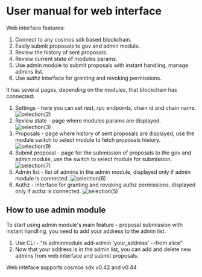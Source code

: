 # User manual for web interface
Web interface features:
1. Connect to any cosmos sdk based blockchain.
2. Easily submit proposals to gov and admin module.
3. Review the history of sent proposals.
4. Review current state of modules params.
5. Use admin module to submit proposals with instant handling, manage admins list.
6. Use authz interface for granting and revoking permissions.


It has several pages, depending on the modules, that blockchain has connected:

1. Settings - here you can set rest, rpc endpoints, chain id and chain name.
![selection(2)](https://user-images.githubusercontent.com/37986442/136917740-a30fe533-09ff-4985-a142-2bc848618a3b.png)
2. Review state - page where modules params are displayed.
![selection(3)](https://user-images.githubusercontent.com/37986442/136917964-c6ea3ad4-6a98-43d4-ae6e-dfd59b29430e.png)
3. Proposals - page where history of sent proposals are displayed, use the module switch to select module to fetch proposals history.
![selection(9)](https://user-images.githubusercontent.com/37986442/136929467-61eb4ed8-b278-40ba-bbbb-7a66c7704b1e.png)
4. Submit proposal - page for the submission of proposals to the gov and admin module, use the switch to select module for submission.
![selection(7)](https://user-images.githubusercontent.com/37986442/136922335-6ba052a3-4b37-413b-9da5-451d69f167c9.png)
5. Admin list - list of admins in the admin module, displayed only if admin module is connected.
![selection(6)](https://user-images.githubusercontent.com/37986442/136920566-74603e55-056c-4ed2-8e70-f69033730c30.png)
6. Authz - interface for granting and revoking authz permissions, displayed only if authz is connected.
![selection(5)](https://user-images.githubusercontent.com/37986442/136918389-ec53112e-b203-4130-ae9d-93851dd6e1e6.png)



## How to use admin module
To start using admin module's main feature - proposal submission with instant handling, you need to add your address to the admin list.
1. Use CLI - "tx adminmodule add-admin 'your_address' --from alice"
2. Now that your address is in the admin list, you can add and delete new admins from web interface and submit proposals.

Web inteface supports cosmos sdk v0.42 and v0.44
